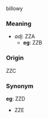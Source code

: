 billowy
### Meaning
+ _adj_: ZZA
	+ __eg__: ZZB

### Origin

ZZC

### Synonym

__eg__: ZZD

+ ZZE


